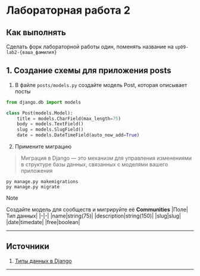 # Лабораторная работа 2

## Как выполнять

Сделать форк лабораторной работы один, поменять название на `up09-lab2-{ваша_фамилия}`

## 1. Создание схемы для приложения posts

1. В файле `posts/models.py` создайте модель Post, которая описывает посты

```python
from django.db import models

class Post(models.Model):
    title = models.CharField(max_length=75)
    body = models.TextField()
    slug = models.SlugField()
    date = models.DateTimeField(auto_now_add=True)
```

2. Примените миграцию

> Миграция в Django — это механизм для управления изменениями в структуре базы данных, связанных с моделями вашего приложения

```shell
py manage.py makemigrations
py manage.py migrate
```

> [!NOTE]
> Создайте модель для сообществ и мигрируйте её
> **Communities**
> |Поле|Тип данных|
> |-|-|
> |name|string(75)|
> |description|string(150)|
> |slug|slug|
> |date|timedate|
> |free|boolean|

---

## Источники

1. [Типы данных в Django](https://docs.djangoproject.com/en/5.1/ref/models/fields/)

---
